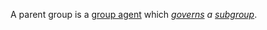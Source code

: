 A parent group is a [group agent](https://github.com/gcassel/Modular-Organization-Terminology/blob/master/compound-terms/group-agent.md) which *[governs](https://github.com/gcassel/Modular-Organization-Terminology/blob/master/terms/governance.md) a [subgroup](https://github.com/gcassel/Modular-Organization-Terminology/blob/master/terms/subgroup.md)*.
